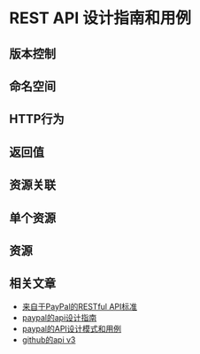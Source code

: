 # REST API 设计指南和用例

## 版本控制

## 命名空间

## HTTP行为

## 返回值

## 资源关联

## 单个资源

## 资源

## 相关文章
* [来自于PayPal的RESTful API标准](https://segmentfault.com/a/1190000005924733#articleHeader2)
* [paypal的api设计指南](https://github.com/paypal/api-standards/blob/master/api-style-guide.md)
* [paypal的API设计模式和用例](https://github.com/paypal/api-standards/blob/master/api-style-guide.md)
* [github的api v3](https://developer.github.com/v3/)

